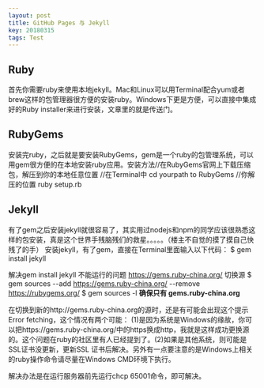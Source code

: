 ```yaml
---
layout: post
title: GitHub Pages 与 Jekyll
key: 20180315
tags: Test
---
```


## Ruby
首先你需要ruby来使用本地jekyll。Mac和Linux可以用Terminal配合yum或者brew这样的包管理器很方便的安装ruby。Windows下更是方便，可以直接中集成好的Ruby installer来进行安装，文章里的就是传送门。
## RubyGems
安装完ruby，之后就是要安装RubyGems，gem是一个ruby的包管理系统，可以用gem很方便的在本地安装ruby应用。安装方法//在RubyGems官网上下载压缩包，解压到你的本地任意位置
//在Terminal中
cd yourpath to RubyGems //你解压的位置
ruby setup.rb
## Jekyll
有了gem之后安装jekyll就很容易了，其实用过nodejs和npm的同学应该很熟悉这样的包安装，真是这个世界手残脑残们的救星。。。。。（楼主不自觉的摸了摸自己快残了的手） 安装jekyll，有了gem，直接在Terminal里面输入以下代码：
$ gem install jekyll

解决gem install jekyll 不能运行的问题 https://gems.ruby-china.org/
切换源
$ gem sources --add https://gems.ruby-china.org/ --remove https://rubygems.org/
$ gem sources -l
**确保只有 gems.ruby-china.org**

在切换到新的http://gems.ruby-china.org的源时，还是有可能会出现这个提示Error fetching，这个情况有两个可能：
(1)是因为系统是Windows的缘故，你可以把https://gems.ruby-china.org/中的https换成http，我就是这样成功更换源的。这个问题在ruby的社区里有人已经提到了。(2)如果是其他系统，则可能是SSL证书没更新，更新SSL 证书后解决。另外有一点要注意的是Windows上相关的ruby操作命令请尽量在Windows CMD环境下执行。

解决办法是在运行服务器前先运行chcp 65001命令，即可解决。
